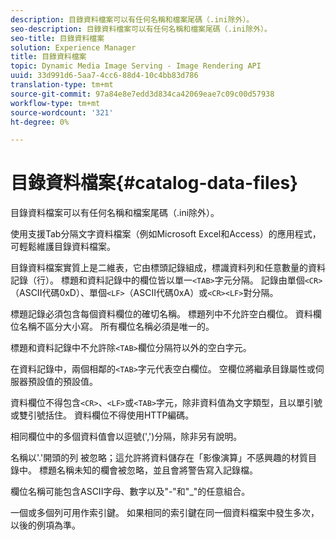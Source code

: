 ```yaml
---
description: 目錄資料檔案可以有任何名稱和檔案尾碼（.ini除外）。
seo-description: 目錄資料檔案可以有任何名稱和檔案尾碼（.ini除外）。
seo-title: 目錄資料檔案
solution: Experience Manager
title: 目錄資料檔案
topic: Dynamic Media Image Serving - Image Rendering API
uuid: 33d991d6-5aa7-4cc6-88d4-10c4bb83d786
translation-type: tm+mt
source-git-commit: 97a84e8e7edd3d834ca42069eae7c09c00d57938
workflow-type: tm+mt
source-wordcount: '321'
ht-degree: 0%

---
```



# 目錄資料檔案{#catalog-data-files}

目錄資料檔案可以有任何名稱和檔案尾碼（.ini除外）。

使用支援Tab分隔文字資料檔案（例如Microsoft Excel和Access）的應用程式，可輕鬆維護目錄資料檔案。

目錄資料檔案實質上是二維表，它由標頭記錄組成，標識資料列和任意數量的資料記錄（行）。 標題和資料記錄中的欄位皆以單一`<TAB>`字元分隔。 記錄由單個`<CR>`（ASCII代碼0xD）、單個`<LF>`（ASCII代碼0xA）或`<CR><LF>`對分隔。

標題記錄必須包含每個資料欄位的確切名稱。 標題列中不允許空白欄位。 資料欄位名稱不區分大小寫。 所有欄位名稱必須是唯一的。

標題和資料記錄中不允許除`<TAB>`欄位分隔符以外的空白字元。

在資料記錄中，兩個相鄰的`<TAB>`字元代表空白欄位。 空欄位將繼承目錄屬性或伺服器預設值的預設值。

資料欄位不得包含`<CR>`、`<LF>`或`<TAB>`字元，除非資料值為文字類型，且以單引號或雙引號括住。 資料欄位不得使用HTTP編碼。

相同欄位中的多個資料值會以逗號(&#39;,&#39;)分隔，除非另有說明。

名稱以&#39;.&#39;開頭的列 被忽略；這允許將資料儲存在「影像演算」不感興趣的材質目錄中。 標題名稱未知的欄會被忽略，並且會將警告寫入記錄檔。

欄位名稱可能包含ASCII字母、數字以及&quot;-&quot;和&quot;_&quot;的任意組合。

一個或多個列可用作索引鍵。 如果相同的索引鍵在同一個資料檔案中發生多次，以後的例項為準。
